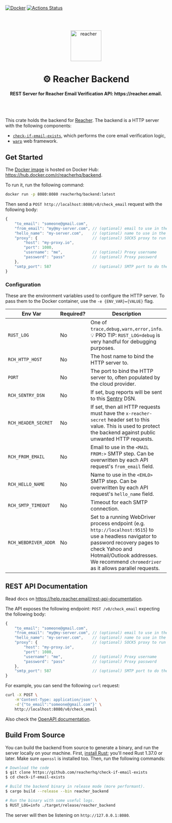 [![Docker](https://img.shields.io/docker/v/reacherhq/backend?color=0db7ed&label=docker&sort=date)](https://hub.docker.com/r/reacherhq/backend)
[![Actions Status](https://github.com/reacherhq/check-if-email-exists/workflows/pr/badge.svg)](https://github.com/reacherhq/check-if-email-exists/actions)

<br /><br />

<p align="center"><img align="center" src="https://storage.googleapis.com/saasify-uploads-prod/696e287ad79f0e0352bc201b36d701849f7d55e7.svg" height="96" alt="reacher" /></p>
<h1 align="center">⚙️ Reacher Backend</h1>
<h4 align="center">REST Server for Reacher Email Verification API: https://reacher.email.</h4>

<br /><br />

This crate holds the backend for [Reacher](https://reacher.email). The backend is a HTTP server with the following components:

-   [`check-if-email-exists`](https://github.com/reacherhq/check-if-email-exists), which performs the core email verification logic,
-   [`warp`](https://github.com/seanmonstar/warp) web framework.

## Get Started

The [Docker image](./Dockerfile) is hosted on Docker Hub: https://hub.docker.com/r/reacherhq/backend.

To run it, run the following command:

```bash
docker run -p 8080:8080 reacherhq/backend:latest
```

Then send a `POST http://localhost:8080/v0/check_email` request with the following body:

```js
{
    "to_email": "someone@gmail.com",
    "from_email": "my@my-server.com", // (optional) email to use in the `FROM` SMTP command, defaults to "user@example.org"
    "hello_name": "my-server.com",    // (optional) name to use in the `EHLO` SMTP command, defaults to "localhost"
    "proxy": {                        // (optional) SOCK5 proxy to run the verification through, default is empty
        "host": "my-proxy.io",
        "port": 1080,
        "username": "me",             // (optional) Proxy username
        "password": "pass"            // (optional) Proxy password
    },
    "smtp_port": 587                  // (optional) SMTP port to do the email verification, defaults to 25
}
```

### Configuration

These are the environment variables used to configure the HTTP server. To pass them to the Docker container, use the `-e {ENV_VAR}={VALUE}` flag.

| Env Var              | Required? | Description                                                                                                                                                                                                                                 | Default                 |
| -------------------- | --------- | ------------------------------------------------------------------------------------------------------------------------------------------------------------------------------------------------------------------------------------------- | ----------------------- |
| `RUST_LOG`           | No        | One of `trace,debug,warn,error,info`. 💡 PRO TIP: `RUST_LOG=debug` is very handful for debugging purposes.                                                                                                                                  | not defined             |
| `RCH_HTTP_HOST`      | No        | The host name to bind the HTTP server to.                                                                                                                                                                                                   | `127.0.0.1`             |
| `PORT`               | No        | The port to bind the HTTP server to, often populated by the cloud provider.                                                                                                                                                                 | `8080`                  |
| `RCH_SENTRY_DSN`     | No        | If set, bug reports will be sent to this [Sentry](https://sentry.io) DSN.                                                                                                                                                                   | not defined             |
| `RCH_HEADER_SECRET`  | No        | If set, then all HTTP requests must have the `x-reacher-secret` header set to this value. This is used to protect the backend against public unwanted HTTP requests.                                                                        | undefined               |
| `RCH_FROM_EMAIL`     | No        | Email to use in the `<MAIL FROM:>` SMTP step. Can be overwritten by each API request's `from_email` field.                                                                                                                                  | reacher.email@gmail.com |
| `RCH_HELLO_NAME`     | No        | Name to use in the `<EHLO>` SMTP step. Can be overwritten by each API request's `hello_name` field.                                                                                                                                         | gmail.com               |
| `RCH_SMTP_TIMEOUT`   | No        | Timeout for each SMTP connection.                                                                                                                                                                                                           | 45s                     |
| `RCH_WEBDRIVER_ADDR` | No        | Set to a running WebDriver process endpoint (e.g. `http://localhost:9515`) to use a headless navigator to password recovery pages to check Yahoo and Hotmail/Outlook addresses. We recommend `chromedriver` as it allows parallel requests. | not defined             |

## REST API Documentation

Read docs on https://help.reacher.email/rest-api-documentation.

The API exposes the following endpoint: `POST /v0/check_email` expecting the following body:

```js
{
    "to_email": "someone@gmail.com",
    "from_email": "my@my-server.com", // (optional) email to use in the `FROM` SMTP command, defaults to "user@example.org"
    "hello_name": "my-server.com",    // (optional) name to use in the `EHLO` SMTP command, defaults to "localhost"
    "proxy": {                        // (optional) SOCK5 proxy to run the verification through, default is empty
        "host": "my-proxy.io",
        "port": 1080,
        "username": "me",             // (optional) Proxy username
        "password": "pass"            // (optional) Proxy password
    },
    "smtp_port": 587                  // (optional) SMTP port to do the email verification, defaults to 25
}
```

For example, you can send the following `curl` request:

```bash
curl -X POST \
    -H'Content-Type: application/json' \
    -d'{"to_email":"someone@gmail.com"}' \
    http://localhost:8080/v0/check_email
```

Also check the [OpenAPI documentation](https://help.reacher.email/rest-api-documentation).

## Build From Source

You can build the backend from source to generate a binary, and run the server locally on your machine. First, [install Rust](https://www.rust-lang.org/tools/install); you'll need Rust 1.37.0 or later. Make sure `openssl` is installed too. Then, run the following commands:

```bash
# Download the code
$ git clone https://github.com/reacherhq/check-if-email-exists
$ cd check-if-email-exists

# Build the backend binary in release mode (more performant).
$ cargo build --release --bin reacher_backend

# Run the binary with some useful logs.
$ RUST_LOG=info ./target/release/reacher_backend
```

The server will then be listening on `http://127.0.0.1:8080`.
